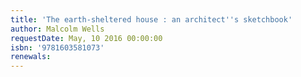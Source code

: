 ```yaml
---
title: 'The earth-sheltered house : an architect''s sketchbook'
author: Malcolm Wells
requestDate: May, 10 2016 00:00:00
isbn: '9781603581073'
renewals: 
---
```




